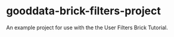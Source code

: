 gooddata-brick-filters-project
==============================

An example project for use with the the User Filters Brick Tutorial.
